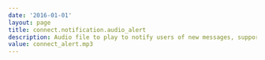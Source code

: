 ```yaml
---
date: '2016-01-01'
layout: page
title: connect.notification.audio_alert
description: Audio file to play to notify users of new messages, support conversation transfers and @mentions in Connect. This property's value should point to the 'name' field of an audio file in the db_audio table.
value: connect_alert.mp3 
---
```

